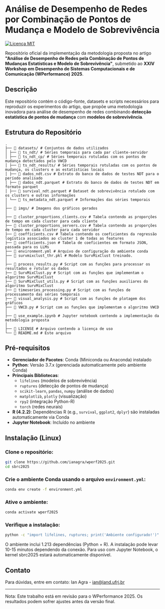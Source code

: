 # Análise de Desempenho de Redes por Combinação de Pontos de Mudança e Modelo de Sobrevivência

[![Licença MIT](https://img.shields.io/badge/Licença-MIT-blue.svg)](LICENSE)

Repositório oficial da implementação da metodologia proposta no artigo **"Análise de Desempenho de Redes pela Combinação de Pontos de Mudanças Estatísticas e Modelo de Sobrevivência"**, submetido ao **XXIV Workshop em Desempenho de Sistemas Computacionais e de Comunicação (WPerformance) 2025**.

## Descrição

Este repositório contém o código-fonte, datasets e scripts necessários para reproduzir os experimentos do artigo, que propõe uma metodologia inovadora para análise de desempenho de redes combinando **detecção estatística de pontos de mudança** com **modelos de sobrevivência**.

## Estrutura do Repositório

```
.
├── 📂 datasets/ # Conjuntos de dados utilizados
│ ├── 📂 ts_ndt/ # Séries temporais para cada par cliente-servidor
│ ├── 📂 ts_ndt_cp/ # Séries temporais rotuladas com os pontos de mudança detectados pelo VWCD
│ ├── 📂 ts_ndt_results/ # Séries temporais rotuladas com os pontos de mudança, os clusters e as estatísticas locais
│ ├── 📜 dados_ndt.csv # Extrato do banco de dados de testes NDT para o período analisado
│ ├── 📜 dados_ndt.parquet # Extrato do banco de dados de testes NDT em formato parquet
│ ├── 📜 survival_ndt.parquet # Dataset de sobrevivência rotulado com os clusters e outras informações
│ └── 📜 ts_metadata_ndt.parquet # Informações das séries temporais
│
├── 📂 imgs/ # Imagens dos gráficos gerados
│
├── 📜 cluster_proportions_clients.csv # Tabela contendo as proporções de tempo em cada cluster para cada cliente
├── 📜 cluster_proportions_servers.csv # Tabela contendo as proporções de tempo em cada cluster para cada servidor
├── 📜 coefficients.csv # Tabela contendo os coeficientes da regressão logística associados ao cluster 1 de todas as features
├── 📜 coefficients.json # Tabela de coeficientes em formato JSON, passada para os LLMs
├── 📜 environment.yml # Arquivo de configuração do ambiente conda
├── 📜 survmixclust_thr.pkl # Modelo SurvMixClust treinado.
│
├── 📜 process_results.py # Script com as funções para processar os resultados e rotular os dados
├── 📜 SurvMixClust.py # Script com as funções que implementam o algoritmo SurvMixClust
├── 📜 SurvMixClust_utils.py # Script com as funções auxiliares do algoritmo SurvMixClust
├── 📜 timeseries_processing.py # Script com as funções de processamento das séries temporais
├── 📜 visual_analysis.py # Script com as funções de plotagem dos gráficos
├── 📜 VWCD.py # Script com as funções que implementam o algoritmo VWCD
│
├── 📜 use_example.ipynb # Jupyter notebook contendo a implementação da metodologia proposta
│
├── 📜 LICENSE # Arquivo contendo a licença de uso
└── 📜 README.md # Este arquivo
```

## Pré-requisitos

- **Gerenciador de Pacotes**: Conda (Miniconda ou Anaconda) instalado
- **Python**: Versão 3.7.x (gerenciada automaticamente pelo ambiente Conda)
- **Principais Bibliotecas**:
  - `lifelines` (modelos de sobrevivência)
  - `ruptures` (detecção de pontos de mudança)
  - `scikit-learn`, `pandas`, `numpy` (análise de dados)
  - `matplotlib`, `plotly` (visualização)
  - `rpy2` (integração Python-R)
  - `torch` (redes neurais)
- **R (4.2.2)**: Dependências R (e.g., `survival`, `ggplot2`, `dplyr`) são instaladas automaticamente via Conda
- **Jupyter Notebook**: Incluído no ambiente

## Instalação (Linux)

### Clone o repositório:

   ```bash
   git clone https://github.com/ianagra/wperf2025.git
   cd sbrc2025
   ```

### Crie o ambiente Conda usando o arquivo `environment.yml`:

   ```bash
   conda env create -f environment.yml
   ```

### Ative o ambiente:

   ```bash
   conda activate wperf2025
   ```

### Verifique a instalação:

   ```bash
   python -c "import lifelines, ruptures; print('Ambiente configurado!')"
   ```

O ambiente inclui 1.213 dependências (Python + R). A instalação pode levar 10-15 minutos dependendo da conexão.
Para uso com Jupyter Notebook, o kernel sbrc2025 estará automaticamente disponível.

## Contato

Para dúvidas, entre em contato:
Ian Agra - ian@land.ufrj.br

---
Nota: Este trabalho está em revisão para o WPerformance 2025. Os resultados podem sofrer ajustes antes da versão final.